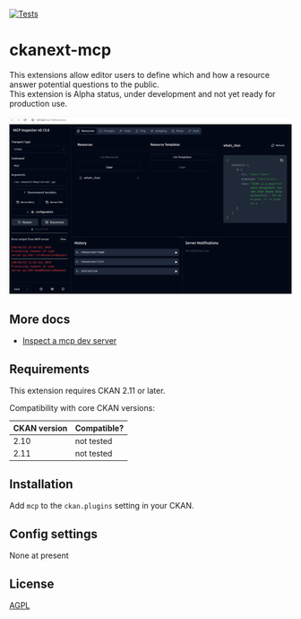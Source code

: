 [![Tests](https://github.com/unckan/ckanext-mcp/workflows/Tests/badge.svg?branch=main)](https://github.com/unckan/ckanext-mcp/actions)

# ckanext-mcp

This extensions allow editor users to define which and how a resource answer potential
questions to the public.  
This extension is Alpha status, under development and not yet ready for production use.  

![mcp dev server running](/extras/docs/images/mcp-dev-server.png)

## More docs

 - [Inspect a mcp dev server](/extras/docs/mcp-dev.md)

## Requirements

This extension requires CKAN 2.11 or later.  

Compatibility with core CKAN versions:

| CKAN version    | Compatible?   |
| --------------- | ------------- |
| 2.10            | not tested    |
| 2.11            | not tested    |


## Installation

Add `mcp` to the `ckan.plugins` setting in your CKAN.  

## Config settings

None at present

## License

[AGPL](https://www.gnu.org/licenses/agpl-3.0.en.html)
